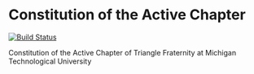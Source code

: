 # Constitution of the Active Chapter
[![Build Status](https://travis-ci.org/trianglefraternitymtu/active-constitution.svg?branch=master)](https://travis-ci.org/trianglefraternitymtu/active-constitution)

Constitution of the Active Chapter of Triangle Fraternity at Michigan Technological University
